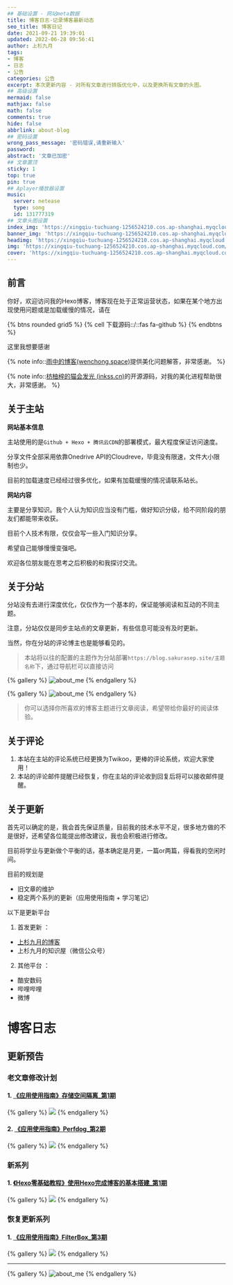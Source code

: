 ```yaml
---
## 基础设置 - 网站meta数据
title: 博客日志-记录博客最新动态
seo_title: 博客日记
date: 2021-09-21 19:39:01
updated: 2022-06-28 09:56:41
author: 上杉九月
tags:
- 博客
- 日志
- 公告
categories: 公告
excerpt: 本次更新内容 - 对所有文章进行排版优化中，以及更换所有文章的头图。
## 高级设置
mermaid: false
mathjax: false
math: false
comments: true
hide: false
abbrlink: about-blog
## 密码设置
wrong_pass_message: '密码错误,请重新输入'
password: 
abstract: '文章已加密'
## 文章置顶
sticky: 1
top: true
pin: true
## Aplayer播放器设置
music:
  server: netease
  type: song
  id: 131777319
## 文章头图设置
index_img: 'https://xingqiu-tuchuang-1256524210.cos.ap-shanghai.myqcloud.com/5199/Hexo_About_Img.jpg'
banner_img: 'https://xingqiu-tuchuang-1256524210.cos.ap-shanghai.myqcloud.com/5199/Hexo_About_Img.jpg'
headimg: 'https://xingqiu-tuchuang-1256524210.cos.ap-shanghai.myqcloud.com/5199/Hexo_About_Img.jpg' 
img: 'https://xingqiu-tuchuang-1256524210.cos.ap-shanghai.myqcloud.com/5199/Hexo_About_Img.jpg' 
cover: 'https://xingqiu-tuchuang-1256524210.cos.ap-shanghai.myqcloud.com/5199/Hexo_About_Img.jpg'
---
```


## 前言

你好，欢迎访问我的Hexo博客，博客现在处于正常运营状态，如果在某个地方出现使用问题或是加载缓慢的情况，请在

{% btns rounded grid5 %}
{% cell 下载源码::/::fas fa-github %}
{% endbtns %}

这里我想要感谢

{% note info::[雨中的博客(wenchong.space)](https://blog.coolchong.cn/)提供美化问题解答，非常感谢。 %}

{% note info::[枋柚梓的猫会发光 (inkss.cn)](https://inkss.cn/)的开源源码，对我的美化进程帮助很大，非常感谢。 %}

## 关于主站

**网站基本信息**

主站使用的是`Github + Hexo + 腾讯云CDN`的部署模式，最大程度保证访问速度。

分享文件全部采用依靠Onedrive API的Cloudreve，毕竟没有限速，文件大小限制也少。

目前的加载速度已经经过很多优化，如果有加载缓慢的情况请联系站长。

**网站内容**

主要是分享知识。我个人认为知识应当没有门槛，做好知识分级，给不同阶段的朋友们都能带来收获。

目前个人技术有限，仅仅会写一些入门知识分享。

希望自己能够慢慢变强吧。

欢迎各位朋友能在思考之后积极的和我探讨交流。

## 关于分站

分站没有去进行深度优化，仅仅作为一个基本的，保证能够阅读和互动的不同主题。

注意，分站仅仅是同步主站点的文章更新，有些信息可能没有及时更新。

当然，你在分站的评论博主也是能够看见的。

> 本站将以往的配置的主题作为分站部署`https://blog.sakurasep.site/主题名称`下，通过导航栏可以直接访问


{% gallery  %}
![about_me](https://xingqiu-tuchuang-1256524210.cos.ap-shanghai.myqcloud.com/5199/Hexo_About/1.jpg)
{% endgallery %}

{% gallery  %}
![about_me](https://xingqiu-tuchuang-1256524210.cos.ap-shanghai.myqcloud.com/5199/Hexo_About/2.jpg)
{% endgallery %}

> 你可以选择你所喜欢的博客主题进行文章阅读，希望带给你最好的阅读体验。

## 关于评论

1. 本站在主站的评论系统已经更换为Twikoo，更棒的评论系统，欢迎大家使用！
2. 本站的评论邮件提醒已经恢复，你在主站的评论收到回复后将可以接收邮件提醒。

## 关于更新

首先可以确定的是，我会首先保证质量，目前我的技术水平不足，很多地方做的不是很好，还希望各位能提出修改建议，我也会积极进行修改。

目前将学业与更新做个平衡的话，基本确定是月更，一篇or两篇，得看我的空闲时间。

目前的规划是

* 旧文章的维护
* 稳定两个系列的更新（应用使用指南 + 学习笔记）

以下是更新平台

1. 首发更新 ：

* [上杉九月的博客](https://blog.sakurasep.site/)
* 上杉九月的知识屋（微信公众号）

2. 其他平台 ：

* 酷安数码 
* 哔哩哔哩
* 微博

# 博客日志

## 更新预告 

### 老文章修改计划

#### 1. [《应用使用指南》存储空间隔离_第1期]()

{% gallery  %}
![](https://xingqiu-tuchuang-1256524210.cos.ap-shanghai.myqcloud.com/5199/RedirectStorage/IndexImg.png)
{% endgallery  %}

#### 2. [《应用使用指南》Perfdog_第2期]()

{% gallery  %}
![](https://xingqiu-tuchuang-1256524210.cos.ap-shanghai.myqcloud.com/5199/PerfDog/IndexImg.png)
{% endgallery  %}

### 新系列

#### 1. [《Hexo零基础教程》使用Hexo完成博客的基本搭建_第1期]()

{% gallery  %}
![](https://xingqiu-tuchuang-1256524210.cos.ap-shanghai.myqcloud.com/5199/Hexo/IndexImg.png)
{% endgallery  %}

### 恢复更新系列

#### 1. [《应用使用指南》FilterBox_第3期]()
{% gallery  %}
![](https://xingqiu-tuchuang-1256524210.cos.ap-shanghai.myqcloud.com/5199/FilterBox/IndexImg.jpg)
{% endgallery  %}

---

{% gallery  %}
![about_me](https://xingqiu-tuchuang-1256524210.cos.ap-shanghai.myqcloud.com/5199/about_me.png)
{% endgallery  %}

